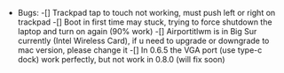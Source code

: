 - Bugs:
-[] Trackpad tap to touch not working, must push left or right on trackpad
-[] Boot in first time may stuck, trying to force shutdown the laptop and turn on again (90% work)
-[] Airportitlwm is in Big Sur currently (Intel Wireless Card), if u need to upgrade or downgrade to mac version, please change it
-[] In 0.6.5 the VGA port (use type-c dock) work perfectly, but not work in 0.8.0 (will fix soon)
